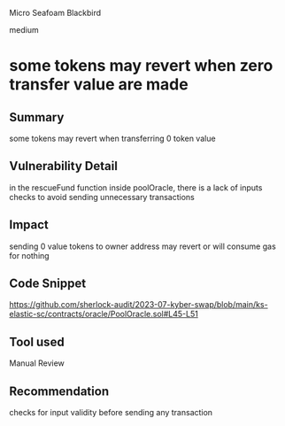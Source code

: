 Micro Seafoam Blackbird

medium

# some tokens may revert when zero transfer value are made
## Summary
some tokens may revert when transferring 0 token value
## Vulnerability Detail
in the rescueFund function inside poolOracle, there is a lack of inputs checks to avoid sending unnecessary transactions
## Impact
sending 0 value tokens to owner address may revert or will consume gas for nothing
## Code Snippet
https://github.com/sherlock-audit/2023-07-kyber-swap/blob/main/ks-elastic-sc/contracts/oracle/PoolOracle.sol#L45-L51
## Tool used

Manual Review

## Recommendation
checks for input validity before sending any transaction

